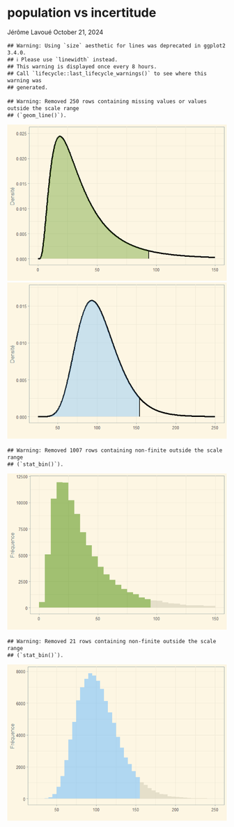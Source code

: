 population vs incertitude
================
Jérôme Lavoué
October 21, 2024

    ## Warning: Using `size` aesthetic for lines was deprecated in ggplot2 3.4.0.
    ## ℹ Please use `linewidth` instead.
    ## This warning is displayed once every 8 hours.
    ## Call `lifecycle::last_lifecycle_warnings()` to see where this warning was
    ## generated.

    ## Warning: Removed 250 rows containing missing values or values outside the scale range
    ## (`geom_line()`).

![](InferenceI_popVsuncertainty_files/figure-gfm/upper%20limit%20population%20-1.png)<!-- -->
![](InferenceI_popVsuncertainty_files/figure-gfm/upper%20limit%20uncertainty%20-1.png)<!-- -->

    ## Warning: Removed 1007 rows containing non-finite outside the scale range
    ## (`stat_bin()`).

![](InferenceI_popVsuncertainty_files/figure-gfm/upper%20limit%20population%20histogram-1.png)<!-- -->

    ## Warning: Removed 21 rows containing non-finite outside the scale range
    ## (`stat_bin()`).

![](InferenceI_popVsuncertainty_files/figure-gfm/upper%20limit%20uncertainty%20histogram-1.png)<!-- -->
